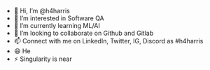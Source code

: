 - 👋 Hi, I’m @h4harris
- 👀 I’m interested in Software QA
- 🌱 I’m currently learning ML/AI
- 💞️ I’m looking to collaborate on Github and Gitlab
- 📫 Connect with me on LinkedIn, Twitter, IG, Discord as #h4harris 
- 😄 He
- ⚡ Singularity is near

<!---
h4harris/h4harris is a ✨ special ✨ repository because its `README.md` (this file) appears on your GitHub profile.
You can click the Preview link to take a look at your changes.
--->
